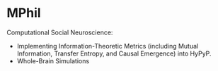 # MPhil
Computational Social Neuroscience:
- Implementing Information-Theoretic Metrics (including Mutual Information, Transfer Entropy, and Causal Emergence) into HyPyP.
- Whole-Brain Simulations 

